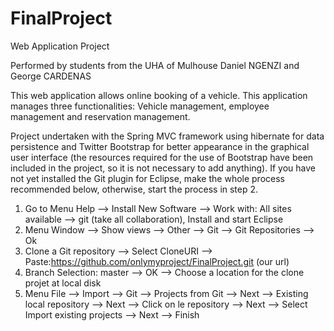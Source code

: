 FinalProject
============

Web Application Project

Performed by students from the UHA of Mulhouse
Daniel NGENZI and George CARDENAS 

This web application allows online booking of a vehicle.
This application manages three functionalities:
Vehicle management, employee management and reservation management.

Project undertaken with the Spring MVC framework using hibernate for data persistence and Twitter Bootstrap for better appearance in the graphical user interface (the resources required for the use of Bootstrap have been included in the project, so it is not necessary to add anything).
If you have not yet installed the Git plugin for Eclipse, make the whole process recommended below, otherwise, start the process in step 2.
1. Go to Menu Help --> Install New Software --> Work with: All sites available --> git (take all collaboration), Install and start Eclipse
2. Menu Window --> Show views --> Other --> Git --> Git Repositories --> Ok
3. Clone a Git repository --> Select CloneURI --> Paste:https://github.com/onlymyproject/FinalProject.git (our url)
4. Branch Selection: master --> OK --> Choose a location for the clone projet at local disk
5. Menu File --> Import --> Git --> Projects from Git --> Next --> Existing local repository --> Next --> Click on le repository --> Next --> Select  Import existing projects --> Next --> Finish
